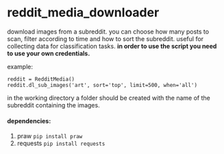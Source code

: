 # reddit_media_downloader
download images from a subreddit. you can choose how many posts to scan, filter according to time and how to sort the subreddit.
useful for collecting data for classification tasks.
**in order to use the script you need to use your own credentials.**

example:

    reddit = RedditMedia()
    reddit.dl_sub_images('art', sort='top', limit=500, when='all')
    
in the working directory a folder should be created with the name of the subreddit containing the images.

#### dependencies:
1. praw `pip install praw`
2. requests `pip install requests`
